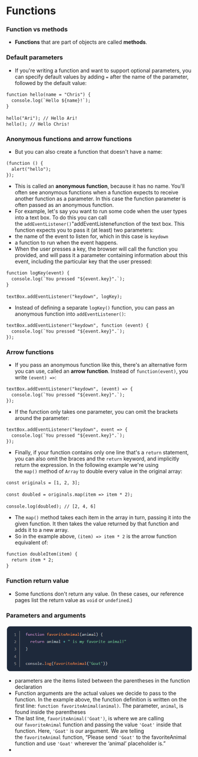 # Functions
### Function vs methods
- **Functions** that are part of objects are called **methods**.

### Default parameters
- If you're writing a function and want to support optional parameters, you can specify default values by adding `=` after the name of the parameter, followed by the default value:
```
function hello(name = "Chris") {
  console.log(`Hello ${name}!`);
}

hello("Ari"); // Hello Ari!
hello(); // Hello Chris!
```
### Anonymous functions and arrow functions
- But you can also create a function that doesn't have a name:

```
(function () {
  alert("hello");
});
```
- This is called an **anonymous function**, because it has no name. You'll often see anonymous functions when a function expects to receive another function as a parameter. In this case the function parameter is often passed as an anonymous function.
- For example, let's say you want to run some code when the user types into a text box. To do this you can call the `addEventListener()`"addEventListenefunction of the text box. This function expects you to pass it (at least) two parameters:
- the name of the event to listen for, which in this case is `keydown`
- a function to run when the event happens.
- When the user presses a key, the browser will call the function you provided, and will pass it a parameter containing information about this event, including the particular key that the user pressed:
```
function logKey(event) {
  console.log(`You pressed "${event.key}".`);
}

textBox.addEventListener("keydown", logKey);
```
- Instead of defining a separate `logKey()` function, you can pass an anonymous function into `addEventListener()`:
```
textBox.addEventListener("keydown", function (event) {
  console.log(`You pressed "${event.key}".`);
});
```
### Arrow functions
- If you pass an anonymous function like this, there's an alternative form you can use, called an **arrow function**. Instead of `function(event)`, you write `(event) =>`:
```
textBox.addEventListener("keydown", (event) => {
  console.log(`You pressed "${event.key}".`);
});
```
- If the function only takes one parameter, you can omit the brackets around the parameter:
```
textBox.addEventListener("keydown", event => {
  console.log(`You pressed "${event.key}".`);
});
```
- Finally, if your function contains only one line that's a `return` statement, you can also omit the braces and the `return` keyword, and implicitly return the expression. In the following example we're using the `map()` method of `Array` to double every value in the original array:
```
const originals = [1, 2, 3];

const doubled = originals.map(item => item * 2);

console.log(doubled); // [2, 4, 6]
```
- The `map()` method takes each item in the array in turn, passing it into the given function. It then takes the value returned by that function and adds it to a new array.
- So in the example above, `(item) => item * 2` is the arrow function equivalent of:
```
function doubleItem(item) {
  return item * 2;
}
```

### Function return value 
- Some functions don't return any value. (In these cases, our reference pages list the return value as `void` or `undefined`.)
### Parameters and arguments 
![](../../statics/Pasted%20image%2020230613152615.png )

- parameters are the items listed between the parentheses in the function declaration
- Function arguments are the actual values we decide to pass to the function. In the example above, the function definition is written on the first line: `function favoriteAnimal(animal)`. The parameter, `animal`, is found inside the parentheses
- The last line, `favoriteAnimal('Goat')`, is where we are calling our `favoriteAnimal` function and passing the value `'Goat'` inside that function. Here, `'Goat'` is our argument. We are telling the `favoriteAnimal` function, “Please send `'Goat'` to the favoriteAnimal function and use `'Goat'` wherever the ‘animal’ placeholder is.”
- 
